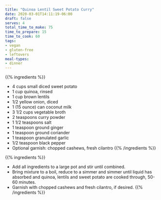 ```yaml
---
title: "Quinoa Lentil Sweet Potato Curry"
date: 2020-03-01T14:11:19-06:00
draft: false
serves: 4
total_time_to_make: 75
time_to_prepare: 15
time_to_cook: 60
tags:
- vegan
- gluten-free
- leftovers
meal-types:
- dinner
---
```


{{% ingredients %}}
- 4 cups small diced sweet potato
- 1 cup quinoa, rinsed
- 1 cup brown lentils
- 1/2 yellow onion, diced
- 1 (15 ounce) can coconut milk
- 3 1/2 cups vegetable broth
- 2 teaspoons curry powder
- 1 1/2 teaspoons salt
- 1 teaspoon ground ginger
- 1 teaspoon ground coriander
- 1 teaspoon granulated garlic
- 1/2 teaspoon black pepper
- Optional garnish: chopped cashews, fresh cilantro
{{% /ingredients %}}

{{% ingredients %}}
- Add all ingredients to a large pot and stir until combined.
- Bring mixture to a boil, reduce to a simmer and simmer until liquid has absorbed and quinoa, lentils and sweet potato are cooked through, 50-60 minutes.
- Garnish with chopped cashews and fresh cilantro, if desired.
{{% /ingredients %}}

